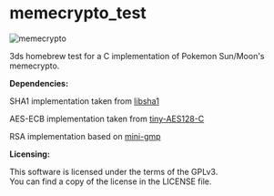 # memecrypto_test

![memecrypto](http://i.imgur.com/s1lVrnG.png)

3ds homebrew test for a C implementation of Pokemon Sun/Moon's memecrypto.

**Dependencies:**

SHA1 implementation taken from [libsha1](https://github.com/dottedmag/libsha1)

AES-ECB implementation taken from [tiny-AES128-C](https://github.com/kokke/tiny-AES128-C)

RSA implementation based on [mini-gmp](https://gmplib.org/)

**Licensing:**

This software is licensed under the terms of the GPLv3.  
You can find a copy of the license in the LICENSE file.
